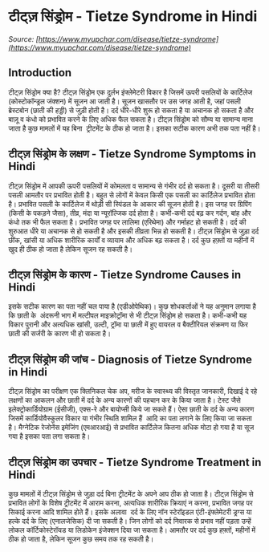 # टीट्ज़ सिंड्रोम - Tietze Syndrome in Hindi
_Source: [https://www.myupchar.com/disease/tietze-syndrome](https://www.myupchar.com/disease/tietze-syndrome)_

## Introduction
टीट्ज़ सिंड्रोम क्या है?
टीट्ज़ सिंड्रोम एक दुर्लभ इंफ्लेमेटरी विकार है जिसमें ऊपरी पसलियों के कार्टिलेज (कोस्टोकॉन्ड्रल जंक्शन) में सूजन आ जाती है। सूजन खासतौर पर उस जगह आती है, जहां पसली ब्रेस्टबोन (छाती की हड्डी) से जुड़ी होती है। दर्द धीरे-धीरे शुरू हो सकता है या अचानक हो सकता है और बाज़ू व कंधो को प्रभावित करने के लिए अधिक फैल सकता है। टीट्ज़ सिंड्रोम को सौम्य या सामान्य माना जाता है कुछ मामलों में यह बिना  ट्रीटमेंट के ठीक हो जाता है। इसका सटीक कारण अभी तक पता नहीं है।

## टीट्ज़ सिंड्रोम के लक्षण - Tietze Syndrome Symptoms in Hindi
टीट्ज़ सिंड्रोम में आपकी ऊपरी पसलियों में कोमलता व सामान्य से गंभीर दर्द हो सकता है। दूसरी या तीसरी पसली आमतौर पर प्रभावित होती है। बहुत से लोगों में केवल किसी एक पसली का कार्टिलेज प्रभावित होता है। प्रभावित पसली के कार्टिलेज में थोड़ी सी स्पिंडल के आकार की सूजन होती है। इस जगह पर ग्रिपिंग (किसी के पकड़ने जैसा), तीव्र, मंदा या न्यूरॉल्जिक दर्द होता है। कभी-कभी दर्द बढ़ कर गर्दन, बांह और  कंधो तक भी फैल सकता है। प्रभावित जगह पर लालिमा (एरिथेमा) और गर्माहट हो सकती है।
दर्द की शुरुआत धीरे या अचानक से हो सकती है और इसकी तीव्रता भिन्न हो सकती है। टीट्ज़ सिंड्रोम से जुड़ा दर्द छींक, खांसी या अधिक शारीरिक कार्यों व व्यायाम और अधिक बढ़ सकता है। दर्द कुछ हफ़्तों या महीनों में खुद ही ठीक हो जाता है लेकिन सूजन रह सकती है।

## टीट्ज़ सिंड्रोम के कारण - Tietze Syndrome Causes in Hindi
इसके सटीक कारण का पता नहीं चल पाया है (एडीओपेथिक)। कुछ शोधकर्ताओं ने यह अनुमान लगाया है कि छाती के  अंदरूनी भाग में मल्टीपल माइक्रोट्रॉमा से भी टीट्ज़ सिंड्रोम हो सकता है। कभी-कभी यह विकार पुरानी और अत्यधिक खांसी, उल्टी, ट्रॉमा या छाती में हुए वायरल व बैक्टीरियल संक्रमण या फिर छाती की सर्जरी के कारण भी हो सकता है।

## टीट्ज़ सिंड्रोम की जांच - Diagnosis of Tietze Syndrome in Hindi
टीट्ज़ सिंड्रोम का परीक्षण एक क्लिनिकल चेक अप, मरीज के स्वास्थ्य की विस्तृत जानकारी, दिखाई दे रहे लक्षणों का आकलन और छाती में दर्द के अन्य कारणों की पहचान कर के किया जाता है। टेस्ट जैसे इलेक्ट्रोकार्डियोग्राम (ईसीजी), एक्स-रे और बायोप्सी किये जा सकते हैं। ऐसा छाती के दर्द के अन्य कारण जिसमें कार्डियोवैस्कुलर विकार या गंभीर स्थिति शामिल हैं  आदि का पता लगाने के लिए किया जा सकता है। मैग्नेटिक रेजोनेंस इमेजिंग (एमआरआई) से प्रभावित कार्टिलेज कितना अधिक मोटा हो गया है या सूज गया है इसका पता लगा सकता है।

## टीट्ज़ सिंड्रोम का उपचार - Tietze Syndrome Treatment in Hindi
कुछ मामलों में टीट्ज़ सिंड्रोम से जुड़ा दर्द बिना ट्रीटमेंट के अपने आप ठीक हो जाता है। टीट्ज़ सिंड्रोम से प्रभावित लोगों के विशेष ट्रीटमेंट में आराम करना, अत्यधिक शारीरिक क्रियाएं न करना, प्रभावित जगह पर सिकाई करना आदि शामिल होते हैं। इसके अलावा  दर्द के लिए नॉन स्टेरॉइडल एंटी-इंफ्लेमेटरी ड्रग्स या हल्के दर्द के लिए (एनालजेसिक) दी जा सकती है। जिन लोगों को दर्द निवारक से प्रभाव नहीं पड़ता उन्हें लोकल कॉर्टिकोस्टेरॉयड या लिडोकेन इंजेक्शन दिया जा सकता है। आमतौर पर दर्द कुछ हफ़्तों, महीनों में ठीक हो जाता है, लेकिन सूजन कुछ समय तक रह सकती है।

